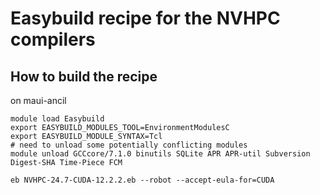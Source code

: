 # Easybuild recipe for the NVHPC compilers

## How to build the recipe

on maui-ancil
```
module load Easybuild
export EASYBUILD_MODULES_TOOL=EnvironmentModulesC
export EASYBUILD_MODULE_SYNTAX=Tcl
# need to unload some potentially conflicting modules
module unload GCCcore/7.1.0 binutils SQLite APR APR-util Subversion Digest-SHA Time-Piece FCM

eb NVHPC-24.7-CUDA-12.2.2.eb --robot --accept-eula-for=CUDA
```
